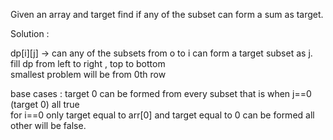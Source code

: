 Given an array and target find if any of the subset can form a sum as target.


Solution :</br>

dp[i][j] -> can any of the subsets from o to i can form a target subset as j.</br>
fill dp from left to right , top to bottom</br>
smallest problem will be from 0th row </br>

base cases : 
target 0 can be formed from every subset that is when j==0 (target 0) all true</br>
for i==0 only target equal to arr[0] and target equal to 0  can be formed all other will be false.

